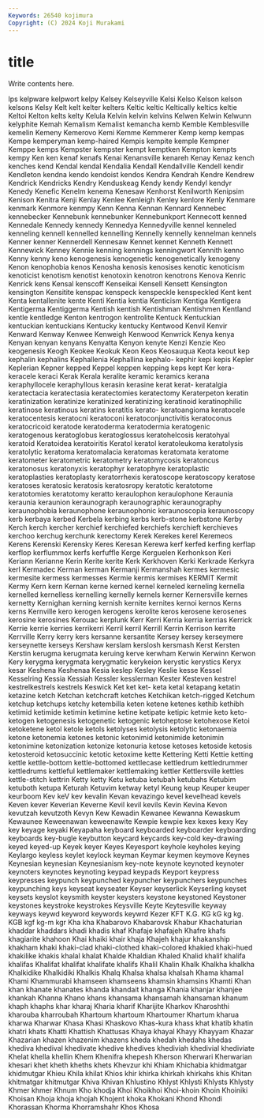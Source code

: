```yaml
---
Keywords: 26540 kojimura
Copyright: (C) 2024 Koji Murakami
---
```


# title

Write contents here.



lps kelpware
kelpwort kelpy Kelsey Kelseyville Kelsi Kelso Kelson kelson kelsons Kelsy
Kelt kelt kelter kelters Keltic keltic Keltically keltics keltie Keltoi
Kelton kelts kelty Kelula Kelvin kelvin kelvins Kelwen Kelwin Kelwunn
kelyphite Kemah Kemalism Kemalist kemancha kemb Kemble Kemblesville kemelin Kemeny
Kemerovo Kemi Kemme Kemmerer Kemp kemp kempas Kempe kemperyman kemp-haired
Kempis kempite kemple Kempner Kemppe kemps Kempster kempster kempt kemptken
Kempton kempts kempy Ken ken kenaf kenafs Kenai Kenansville kenareh
Kenay Kenaz kench kenches kend Kendal kendal Kendalia Kendall Kendallville
Kendell kendir Kendleton kendna kendo kendoist kendos Kendra Kendrah Kendre
Kendrew Kendrick Kendricks Kendry Kenduskeag Kendy kendy Kendyl kendyr Kenedy
Kenefic Kenelm kenema Kenesaw Kenhorst Kenilworth Kenipsim Kenison Kenitra Kenji
Kenlay Kenlee Kenleigh Kenley kenlore Kenly Kenmare kenmark Kenmore kenmpy
Kenn Kenna Kennan Kennard Kennebec kennebecker Kennebunk kennebunker Kennebunkport Kennecott
kenned Kennedale Kennedy kennedy Kennedya Kennedyville kennel kenneled kenneling kennell
kennelled kennelling Kennelly kennelly kennelman kennels Kenner kenner Kennerdell Kennesaw
Kennet kennet Kenneth Kennett Kennewick Kenney Kennie kenning kennings kenningwort
Kennith kenno Kenny kenny keno kenogenesis kenogenetic kenogenetically kenogeny Kenon
kenophobia kenos Kenosha kenosis kenosises kenotic kenoticism kenoticist kenotism kenotist
kenotoxin kenotron kenotrons Kenova Kenric Kenrick kens Kensal kenscoff Kenseikai
Kensell Kensett Kensington kensington Kensitite kenspac kenspeck kenspeckle kenspeckled Kent
kent Kenta kentallenite kente Kenti Kentia kentia Kenticism Kentiga Kentigera
Kentigerma Kentiggerma Kentish kentish Kentishman Kentishmen Kentland kentle kentledge Kenton
kentrogon kentrolite Kentuck Kentuckian kentuckian kentuckians Kentucky kentucky Kentwood Kenvil
Kenvir Kenward Kenway Kenwee Kenweigh Kenwood Kenwrick Kenya kenya Kenyan
kenyan kenyans Kenyatta Kenyon kenyte Kenzi Kenzie Keo keogenesis Keogh
Keokee Keokuk Keon Keos Keosauqua Keota keout kep kephalin kephalins
Kephallenia Kephallina kephalo- kephir kepi kepis Kepler Keplerian Kepner kepped
Keppel keppen kepping keps kept Ker kera- keracele keraci Kerak
Kerala keralite keramic keramics kerana keraphyllocele keraphyllous kerasin kerasine kerat
kerat- keratalgia keratectacia keratectasia keratectomies keratectomy Keraterpeton keratin keratinization keratinize
keratinized keratinizing keratinoid keratinophilic keratinose keratinous keratins keratitis kerato- keratoangioma
keratocele keratocentesis keratocni keratoconi keratoconjunctivitis keratoconus keratocricoid keratode keratoderma keratodermia
keratogenic keratogenous keratoglobus keratoglossus keratohelcosis keratohyal keratoid Keratoidea keratoiritis Keratol
keratol keratoleukoma keratolysis keratolytic keratoma keratomalacia keratomas keratomata keratome keratometer
keratometric keratometry keratomycosis keratoncus keratonosus keratonyxis keratophyr keratophyre keratoplastic keratoplasties
keratoplasty keratorrhexis keratoscope keratoscopy keratose keratoses keratosic keratosis keratosropy keratotic
keratotome keratotomies keratotomy keratto keraulophon keraulophone Keraunia keraunia keraunion keraunograph
keraunographic keraunography keraunophobia keraunophone keraunophonic keraunoscopia keraunoscopy kerb kerbaya kerbed
Kerbela kerbing kerbs kerb-stone kerbstone Kerby Kerch kerch kercher kerchief
kerchiefed kerchiefs kerchieft kerchieves kerchoo kerchug kerchunk kerectomy Kerek Kerekes
kerel Keremeos Kerens Kerenski Kerensky Keres Keresan Kerewa kerf kerfed
kerfing kerflap kerflop kerflummox kerfs kerfuffle Kerge Kerguelen Kerhonkson Keri
Keriann Kerianne Kerin Kerite kerite Kerk Kerkhoven Kerki Kerkrade Kerkyra
kerl Kermadec Kerman kerman Kermanji Kermanshah kermes kermesic kermesite kermess
kermesses Kermie kermis kermises KERMIT Kermit Kermy Kern kern Kernan
kerne kerned kernel kerneled kerneling kernella kernelled kernelless kernelling kernelly
kernels kerner Kernersville kernes kernetty Kernighan kerning kernish kernite kernites
kernoi kernos Kerns kerns Kernville kero kerogen kerogens kerolite keros
kerosene kerosenes kerosine kerosines Kerouac kerplunk Kerr Kerri Kerria kerria
kerrias Kerrick Kerrie kerrie kerries kerrikerri Kerril kerril Kerrill Kerrin
Kerrison kerrite Kerrville Kerry kerry kers kersanne kersantite Kersey kersey
kerseymere kerseynette kerseys Kershaw kerslam kerslosh kersmash Kerst Kersten Kerstin
kerugma kerugmata keruing kerve kerwham Kerwin Kerwinn Kerwon Kery kerygma
kerygmata kerygmatic kerykeion kerystic kerystics Keryx kesar Keshena Keshenaa Kesia
keslep Kesley Keslie kesse Kessel Kesselring Kessia Kessiah Kessler kesslerman
Kester Kesteven kestrel kestrelkestrels kestrels Keswick Ket ket ket- keta
ketal ketapang ketatin ketazine ketch Ketchan ketchcraft ketches Ketchikan ketch-rigged
Ketchum ketchup ketchups ketchy ketembilla keten ketene ketenes kethib kethibh
ketimid ketimide ketimin ketimine ketine ketipate ketipic ketmie keto keto-
ketogen ketogenesis ketogenetic ketogenic ketoheptose ketohexose Ketoi ketoketene ketol ketole
ketols ketolyses ketolysis ketolytic ketonaemia ketone ketonemia ketones ketonic ketonimid
ketonimide ketonimin ketonimine ketonization ketonize ketonuria ketose ketoses ketoside ketosis
ketosteroid ketosuccinic ketotic ketoxime kette Kettering Ketti Kettie ketting kettle
kettle-bottom kettle-bottomed kettlecase kettledrum kettledrummer kettledrums kettleful kettlemaker kettlemaking kettler
Kettlersville kettles kettle-stitch kettrin Ketty ketty Ketu ketuba ketubah ketubahs
Ketubim ketuboth ketupa Keturah Ketuvim ketway ketyl Keung keup Keuper
keuper keurboom Kev keV kev kevalin Kevan kevazingo kevel kevelhead
kevels Keven kever Keverian Keverne Kevil kevil kevils Kevin Kevina
Kevon kevutzah kevutzoth Kevyn Kew Kewadin Kewanee Kewanna Kewaskum Kewaunee
Keweenawan keweenawite Kewpie kewpie kex kexes kexy Key key keyage
keyaki Keyapaha keyboard keyboarded keyboarder keyboarding keyboards key-bugle keybutton keycard
keycards key-cold key-drawing keyed keyed-up Keyek keyer Keyes Keyesport keyhole
keyholes keying Keylargo keyless keylet keylock keyman Keymar keymen keymove
Keynes Keynesian keynesian Keynesianism key-note keynote keynoted keynoter keynoters keynotes
keynoting keypad keypads Keyport keypress keypresses keypunch keypunched keypuncher keypunchers
keypunches keypunching keys keyseat keyseater Keyser keyserlick Keyserling keyset keysets
keyslot keysmith keyster keysters keystone keystoned Keystoner keystones keystroke keystrokes
Keysville Keyte Keytesville keyway keyways keywd keyword keywords keywrd Kezer
KFT K.G. KG kG kg kg. KGB kgf kg-m kgr
Kha kha Khabarovo Khabarovsk Khabur Khachaturian khaddar khaddars khadi khadis
khaf Khafaje khafajeh Khafre khafs khagiarite khahoon Khai khaiki khair
khaja Khajeh khajur khakanship khakham khaki khaki-clad khaki-clothed khaki-colored khakied
khaki-hued khakilike khakis khalal khalat Khalde Khaldian Khaled Khalid khalif
khalifa khalifas Khalifat khalifat khalifate khalifs Khalil Khalin Khalk Khalkha
khalkha Khalkidike Khalkidiki Khalkis Khalq Khalsa khalsa khalsah Khama khamal
Khami Khammurabi khamseen khamseens khamsin khamsins Khamti Khan khan khanate
khanates khanda khandait khanga Khania khanjar khanjee khankah Khanna Khano
khans khansama khansamah khansaman khanum khaph khaphs khar kharaj Kharia
kharif Kharijite Kharkov Kharoshthi kharouba kharroubah Khartoum khartoum Khartoumer Khartum
kharua kharwa Kharwar Khasa Khasi Khaskovo Khas-kura khass khat khatib
khatin khatri khats Khatti Khattish Khattusas Khaya khayal Khayy Khayyam
Khazar Khazarian khazen khazenim khazens kheda khedah khedahs khedas khediva
khedival khedivate khedive khedives khediviah khedivial khediviate Khelat khella khellin
Khem Khenifra khepesh Kherson Kherwari Kherwarian khesari khet kheth kheths
khets Khevzur khi Khiam Khichabia khidmatgar khidmutgar Khieu Khila khilat
Khios khir khirka khirkah khirkahs khis Khitan khitmatgar khitmutgar Khiva
Khivan Khlustino Khlyst Khlysti Khlysts Khlysty Khmer khmer Khnum Kho
khodja Khoi Khoikhoi Khoi-khoin Khoin Khoiniki Khoisan Khoja khoja khojah
Khojent khoka Khokani Khond Khondi Khorassan Khorma Khorramshahr Khos Khosa
